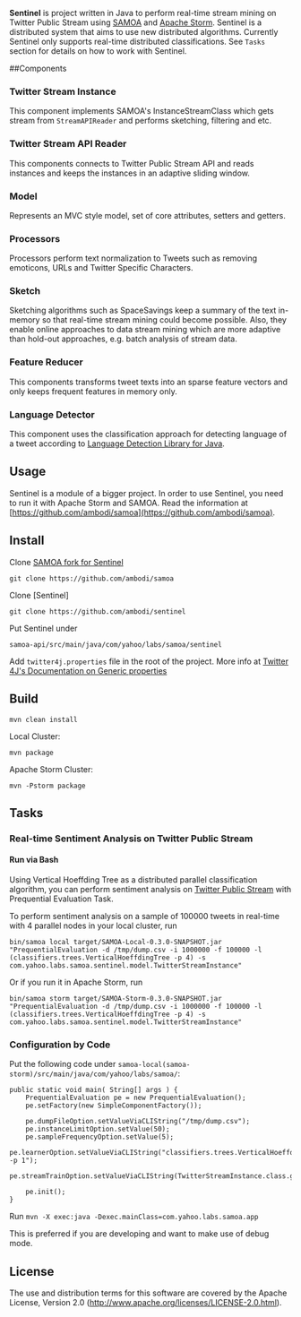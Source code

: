 **Sentinel** is project written in Java to perform real-time stream mining on Twitter Public Stream using [SAMOA](http://samoa-project.net/) and [Apache Storm](https://storm.incubator.apache.org/). Sentinel is a distributed system that aims to use new distributed algorithms. Currently Sentinel only supports real-time distributed classifications. See ```Tasks``` section for details on how to work with Sentinel.
 

##Components
### Twitter Stream Instance 
This component implements SAMOA's InstanceStreamClass  which gets stream from ```StreamAPIReader``` and performs sketching, filtering and etc.

### Twitter Stream API Reader
This components connects to Twitter Public Stream API and reads instances and keeps the instances in an adaptive sliding window.

### Model
Represents an MVC style model, set of core attributes, setters and getters.

### Processors
Processors perform text normalization to Tweets such as removing emoticons, URLs and Twitter Specific Characters.

### Sketch
Sketching algorithms such as SpaceSavings keep a summary of the text in-memory so that real-time stream mining could become possible. Also, they enable online approaches to data stream mining which are more adaptive than hold-out approaches, e.g. batch analysis of stream data.

### Feature Reducer
This components transforms tweet texts into an sparse feature vectors and only keeps frequent features in memory only. 


### Language Detector
This component uses the classification approach for detecting language of a tweet according to [Language Detection Library for Java](https://code.google.com/p/language-detection/).


## Usage
Sentinel is a module of a bigger project. In order to use Sentinel, you need to run it with Apache Storm and SAMOA. Read the information at [https://github.com/ambodi/samoa](https://github.com/ambodi/samoa).



## Install
Clone [SAMOA fork for Sentinel](https://github.com/ambodi/samoa)
```
git clone https://github.com/ambodi/samoa
```

Clone [Sentinel]
```
git clone https://github.com/ambodi/sentinel
```
Put Sentinel under 
```
samoa-api/src/main/java/com/yahoo/labs/samoa/sentinel
```

Add ```twitter4j.properties``` file in the root of the project. More info at [Twitter 4J's Documentation on Generic properties](http://twitter4j.org/en/configuration.html "Title")

## Build

```
mvn clean install
```

Local Cluster: 
```
mvn package 
```

Apache Storm Cluster:
```
mvn -Pstorm package
```


## Tasks

### Real-time Sentiment Analysis on Twitter Public Stream 
#### Run via Bash
Using Vertical Hoeffding Tree as a distributed parallel classification algorithm, you can perform sentiment analysis on [Twitter Public Stream](https://dev.twitter.com/docs/streaming-apis/streams/public) with Prequential Evaluation Task. 

To perform sentiment analysis on a sample of 100000 tweets in real-time with 4 parallel nodes in your local cluster, run

```
bin/samoa local target/SAMOA-Local-0.3.0-SNAPSHOT.jar "PrequentialEvaluation -d /tmp/dump.csv -i 1000000 -f 100000 -l (classifiers.trees.VerticalHoeffdingTree -p 4) -s com.yahoo.labs.samoa.sentinel.model.TwitterStreamInstance"
```

Or if you run it in Apache Storm, run

```
bin/samoa storm target/SAMOA-Storm-0.3.0-SNAPSHOT.jar "PrequentialEvaluation -d /tmp/dump.csv -i 1000000 -f 100000 -l (classifiers.trees.VerticalHoeffdingTree -p 4) -s com.yahoo.labs.samoa.sentinel.model.TwitterStreamInstance"
```
### Configuration by Code
Put the following code under ```samoa-local(samoa-storm)/src/main/java/com/yahoo/labs/samoa/```:

    public static void main( String[] args ) {
        PrequentialEvaluation pe = new PrequentialEvaluation();
        pe.setFactory(new SimpleComponentFactory());

        pe.dumpFileOption.setValueViaCLIString("/tmp/dump.csv");
        pe.instanceLimitOption.setValue(50);
        pe.sampleFrequencyOption.setValue(5);
        pe.learnerOption.setValueViaCLIString("classifiers.trees.VerticalHoeffdingTree -p 1");
        pe.streamTrainOption.setValueViaCLIString(TwitterStreamInstance.class.getName());

        pe.init();
    }

Run ```mvn -X exec:java -Dexec.mainClass=com.yahoo.labs.samoa.app```


This is preferred if you are developing and want to make use of debug mode.  
<!--
  Copyright (c) 2013 Yahoo! Inc. All Rights Reserved.

  Licensed under the Apache License, Version 2.0 (the "License");
  you may not use this file except in compliance with the License.
  You may obtain a copy of the License at

    http://www.apache.org/licenses/LICENSE-2.0

  Unless required by applicable law or agreed to in writing, software
  distributed under the License is distributed on an "AS IS" BASIS,
  WITHOUT WARRANTIES OR CONDITIONS OF ANY KIND, either express or implied.
  See the License for the specific language governing permissions and
  limitations under the License. See accompanying LICENSE file.
-->


## License

The use and distribution terms for this software are covered by the
Apache License, Version 2.0 (http://www.apache.org/licenses/LICENSE-2.0.html).